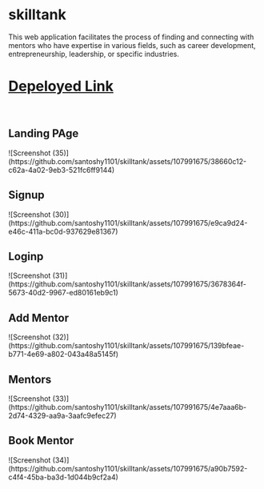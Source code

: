 # skilltank
 This web application facilitates the process of finding and connecting with mentors who have expertise in various fields, such as career development, entrepreneurship, leadership, or specific industries.
 <h1><a href="https://skilltank-zksz.vercel.app/" target="_blank">Depeloyed Link</a></h1>
 <br/>
 <h2>Landing PAge</h2>
![Screenshot (35)](https://github.com/santoshy1101/skilltank/assets/107991675/38660c12-c62a-4a02-9eb3-521fc6ff9144)
<h2>Signup</h2>
![Screenshot (30)](https://github.com/santoshy1101/skilltank/assets/107991675/e9ca9d24-e46c-411a-bc0d-937629e81367)
<h2>Loginp</h2>
![Screenshot (31)](https://github.com/santoshy1101/skilltank/assets/107991675/3678364f-5673-40d2-9967-ed80161eb9c1)
<h2>Add Mentor</h2>
![Screenshot (32)](https://github.com/santoshy1101/skilltank/assets/107991675/139bfeae-b771-4e69-a802-043a48a5145f)
<h2>Mentors</h2>
![Screenshot (33)](https://github.com/santoshy1101/skilltank/assets/107991675/4e7aaa6b-2d74-4329-aa9a-3aafc9efec27)
<h2>Book Mentor</h2>
![Screenshot (34)](https://github.com/santoshy1101/skilltank/assets/107991675/a90b7592-c4f4-45ba-ba3d-1d044b9cf2a4)
